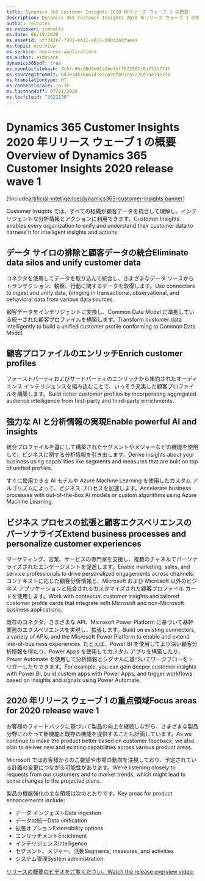 ```yaml
---
title: Dynamics 365 Customer Insights 2020 年リリース ウェーブ 1 の概要
description: Dynamics 365 Customer Insights 2020 年リリース ウェーブ 1 の概要
author: relnotes
ms.reviewer: jimholtz
ms.date: 06/19/2020
ms.assetid: aff342e7-7991-ea11-a811-000d3a8faea9
ms.topic: overview
ms.service: business-applications
ms.author: midevane
dynamics365pdf: true
ms.openlocfilehash: 3c6fc96c00d9e01ddbefbf7822981f8a753b774f
ms.sourcegitcommit: b4383db1666141e3c62ef493ca522cd5ae34e1f0
ms.translationtype: HT
ms.contentlocale: ja-JP
ms.lasthandoff: 07/01/2020
ms.locfileid: "3522139"
---
```

# <a name="overview-of-dynamics-365-customer-insights-2020-release-wave-1"></a><span data-ttu-id="dc34a-103">Dynamics 365 Customer Insights 2020 年リリース ウェーブ 1 の概要</span><span class="sxs-lookup"><span data-stu-id="dc34a-103">Overview of Dynamics 365 Customer Insights 2020 release wave 1</span></span>
[!include[artificial-intelligence/dynamics365-customer-insights banner](../includes/artificial-intelligence/dynamics365-customer-insights.md)]

<!--overview start-->
<span data-ttu-id="dc34a-104">Customer Insights では、すべての組織が顧客データを統合して理解し、インテリジェントな分析情報とアクションに利用できます。</span><span class="sxs-lookup"><span data-stu-id="dc34a-104">Customer Insights enables every organization to unify and understand their customer data to harness it for intelligent insights and actions.</span></span> 

## <a name="eliminate-data-silos-and-unify-customer-data"></a><span data-ttu-id="dc34a-105">データ サイロの排除と顧客データの統合</span><span class="sxs-lookup"><span data-stu-id="dc34a-105">Eliminate data silos and unify customer data</span></span>

<span data-ttu-id="dc34a-106">コネクタを使用してデータを取り込んで統合し、さまざまなデータ ソースからトランザクション、観察、行動に関するデータを取得します。</span><span class="sxs-lookup"><span data-stu-id="dc34a-106">Use connectors to ingest and unify data, bringing in transactional, observational, and behavioral data from various data sources.</span></span>

<span data-ttu-id="dc34a-107">顧客データをインテリジェントに変換し、Common Data Model に準拠している統一された顧客プロファイルを構築します。</span><span class="sxs-lookup"><span data-stu-id="dc34a-107">Transform customer data intelligently to build a unified customer profile conforming to Common Data Model.</span></span>

## <a name="enrich-customer-profiles"></a><span data-ttu-id="dc34a-108">顧客プロファイルのエンリッチ</span><span class="sxs-lookup"><span data-stu-id="dc34a-108">Enrich customer profiles</span></span>

<span data-ttu-id="dc34a-109">ファーストパーティおよびサードパーティのエンリッチから集約されたオーディエンス インテリジェンスを組み込むことで、いっそう充実した顧客プロファイルを構築します。</span><span class="sxs-lookup"><span data-stu-id="dc34a-109">Build richer customer profiles by incorporating aggregated audience intelligence from first-party and third-party enrichments.</span></span>

## <a name="enable-powerful-ai-and-insights"></a><span data-ttu-id="dc34a-110">強力な AI と分析情報の実現</span><span class="sxs-lookup"><span data-stu-id="dc34a-110">Enable powerful AI and insights</span></span>

<span data-ttu-id="dc34a-111">統合プロファイルを基にして構築されたセグメントやメジャーなどの機能を使用して、ビジネスに関する分析情報を引き出します。</span><span class="sxs-lookup"><span data-stu-id="dc34a-111">Derive insights about your business using capabilities like segments and measures that are built on top of unified profiles.</span></span> 

<span data-ttu-id="dc34a-112">すぐに使用できる AI モデルや Azure Machine Learning を使用したカスタム アルゴリズムによって、ビジネス プロセスを加速します。</span><span class="sxs-lookup"><span data-stu-id="dc34a-112">Accelerate business processes with out-of-the-box AI models or custom algorithms using Azure Machine Learning.</span></span>

## <a name="extend-business-processes-and-personalize-customer-experiences"></a><span data-ttu-id="dc34a-113">ビジネス プロセスの拡張と顧客エクスペリエンスのパーソナライズ</span><span class="sxs-lookup"><span data-stu-id="dc34a-113">Extend business processes and personalize customer experiences</span></span>

<span data-ttu-id="dc34a-114">マーケティング、営業、サービスの専門家を支援し、複数のチャネルでパーソナライズされたエンゲージメントを促進します。</span><span class="sxs-lookup"><span data-stu-id="dc34a-114">Enable marketing, sales, and service professionals to drive personalized engagements across channels.</span></span> <span data-ttu-id="dc34a-115">コンテキストに応じた顧客分析情報と、Microsoft および Microsoft 以外のビジネス アプリケーションと統合されるカスタマイズされた顧客プロファイル カードを使用します。</span><span class="sxs-lookup"><span data-stu-id="dc34a-115">Work with contextual customer insights and tailored customer profile cards that integrate with Microsoft and non-Microsoft business applications.</span></span>

<span data-ttu-id="dc34a-116">既存のコネクタ、さまざまな API、Microsoft Power Platform に基づいて基幹業務のエクスペリエンスを実現し、拡張します。</span><span class="sxs-lookup"><span data-stu-id="dc34a-116">Build on existing connectors, a variety of APIs, and the Microsoft Power Platform to enable and extend line-of-business experiences.</span></span> <span data-ttu-id="dc34a-117">たとえば、Power BI を使用してより深い顧客分析情報を得たり、Power Apps を使用してカスタム アプリを構築したり、Power Automate を使用して分析情報とシグナルに基づいてワークフローをトリガーしたりできます。</span><span class="sxs-lookup"><span data-stu-id="dc34a-117">For example, you can gain deeper customer insights with Power BI, build custom apps with Power Apps, and trigger workflows based on insights and signals using Power Automate.</span></span>

## <a name="focus-areas-for-2020-release-wave-1"></a><span data-ttu-id="dc34a-118">2020 年リリース ウェーブ 1 の重点領域</span><span class="sxs-lookup"><span data-stu-id="dc34a-118">Focus areas for 2020 release wave 1</span></span>

<span data-ttu-id="dc34a-119">お客様のフィードバックに基づいて製品の向上を継続しながら、さまざまな製品分野にわたって新機能と既存の機能を提供することも計画しています。</span><span class="sxs-lookup"><span data-stu-id="dc34a-119">As we continue to make the product better based on customer feedback, we also plan to deliver new and existing capabilities across various product areas.</span></span> 

<span data-ttu-id="dc34a-120">Microsoft ではお客様からのご要望や市場の動向を注視しており、予定されている計画の変更につながる可能性があります。</span><span class="sxs-lookup"><span data-stu-id="dc34a-120">We're listening closely to requests from our customers and to market trends, which might lead to some changes to the projected plans.</span></span>
 
<span data-ttu-id="dc34a-121">製品の機能強化の主な領域は次のとおりです。</span><span class="sxs-lookup"><span data-stu-id="dc34a-121">Key areas for product enhancements include:</span></span>
 
- <span data-ttu-id="dc34a-122">データ インジェスト</span><span class="sxs-lookup"><span data-stu-id="dc34a-122">Data ingestion</span></span>
- <span data-ttu-id="dc34a-123">データの統一</span><span class="sxs-lookup"><span data-stu-id="dc34a-123">Data unification</span></span>
- <span data-ttu-id="dc34a-124">拡張オプション</span><span class="sxs-lookup"><span data-stu-id="dc34a-124">Extensibility options</span></span>
- <span data-ttu-id="dc34a-125">エンリッチメント</span><span class="sxs-lookup"><span data-stu-id="dc34a-125">Enrichment</span></span>
- <span data-ttu-id="dc34a-126">インテリジェンス</span><span class="sxs-lookup"><span data-stu-id="dc34a-126">Intelligence</span></span>
- <span data-ttu-id="dc34a-127">セグメント、メジャー、活動</span><span class="sxs-lookup"><span data-stu-id="dc34a-127">Segments, measures, and activities</span></span>
- <span data-ttu-id="dc34a-128">システム管理</span><span class="sxs-lookup"><span data-stu-id="dc34a-128">System administration</span></span>

[<span data-ttu-id="dc34a-129">リリースの概要のビデオをご覧ください。</span><span class="sxs-lookup"><span data-stu-id="dc34a-129">Watch the release overview video.</span></span>](https://aka.ms/Overview/2020RW1/CustomerInsights)
<!--overview end-->